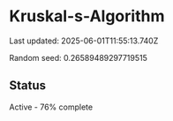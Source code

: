 # Kruskal-s-Algorithm

Last updated: 2025-06-01T11:55:13.740Z

Random seed: 0.26589489297719515

## Status

Active - 76% complete